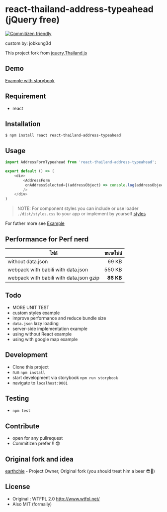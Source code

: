 # react-thailand-address-typeahead (jQuery free)
[![Commitizen friendly](https://img.shields.io/badge/commitizen-friendly-brightgreen.svg)](http://commitizen.github.io/cz-cli/)

custom by: jobkung3d

This project fork from 
[jquery.Thailand.js](https://github.com/earthchie/jquery.Thailand.js)

## Demo
[Example with storybook](http://zapkub.github.io/react-thailand-address)


## Requirement
- react

## Installation
```
$ npm install react react-thailand-address-typeahead
```

## Usage

```js
import AddressFormTypeahead from 'react-thailand-address-typeahead';

export default () => (
    <div>
        <AddressForm
         onAddressSelected={(addressObject) => console.log(addressObject)} 
        />
    </div>
)
```

> NOTE: For component styles you can include or use loader `./dist/styles.css` to your app or implement by yourself [styles](./dist/styles.css)

For futher more see [Example](./example/index.js)

## Performance for Perf nerd

| ไฟล์ | ขนาดไฟล์ |
| --- | ---:|
| without data.json | 69 KB 
| webpack with babili with data.json | 550 KB |
| webpack with babili with data.json gzip | **86 KB** |

## Todo
- MORE UNIT TEST
- custom styles example
- improve performance and reduce bundle size
- `data.json` lazy loading
- server-side implementation example
- using without React example
- using with google map example

## Development
- Clone this project
- run `npm install`
- start development via storybook `npm run storybook`
- navigate to `localhost:9001`

## Testing
- `npm test`

## Contribute
- open for any pullrequest
- Commitizen prefer !! 😎

## Original fork and idea 

[earthchie](https://github.com/earthchie/) - Project Owner, Original fork
(you should treat him a beer 😎🍺)
## License
- Original : WTFPL 2.0 http://www.wtfpl.net/
- Also MIT (formally)
